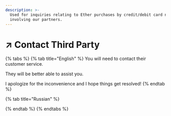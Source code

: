 ```yaml
---
description: >-
  Used for inquiries relating to Ether purchases by credit/debit card not
  involving our partners.
---
```


# ↗ Contact Third Party

{% tabs %}
{% tab title="English" %}
You will need to contact their customer service.&#x20;



They will be better able to assist you.



I apologize for the inconvenience and I hope things get resolved!
{% endtab %}

{% tab title="Russian" %}

{% endtab %}
{% endtabs %}
